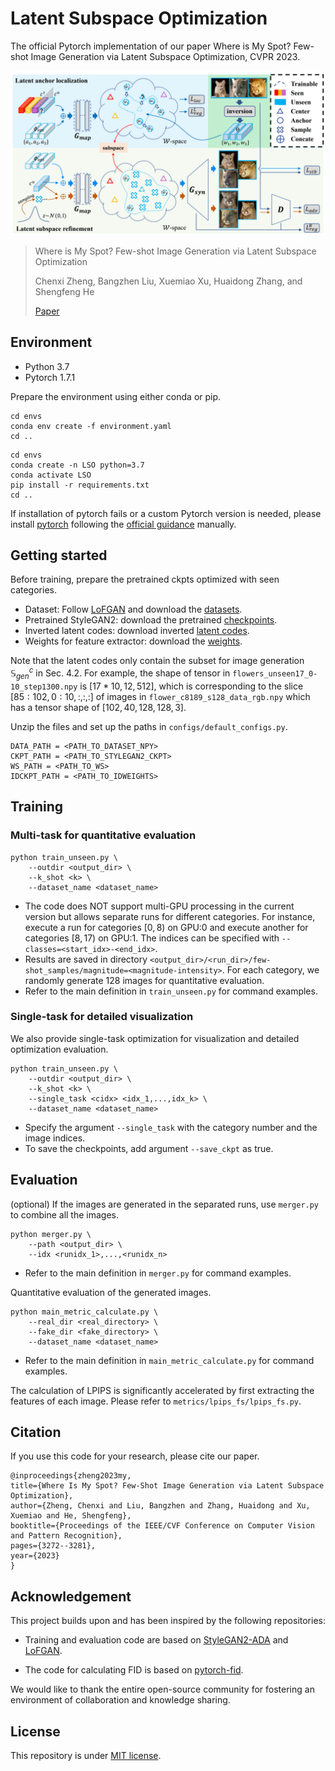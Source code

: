 # Latent Subspace Optimization

The official Pytorch implementation of our paper Where is My Spot? Few-shot Image Generation via Latent Subspace Optimization, CVPR 2023.


![framework](resources/framework.png)

> Where is My Spot? Few-shot Image Generation via Latent Subspace Optimization
> 
> Chenxi Zheng, Bangzhen Liu, Xuemiao Xu, Huaidong Zhang, and Shengfeng He
> 
> [Paper](https://openaccess.thecvf.com/content/CVPR2023/papers/Zheng_Where_Is_My_Spot_Few-Shot_Image_Generation_via_Latent_Subspace_CVPR_2023_paper.pdf)




## Environment
- Python 3.7
- Pytorch 1.7.1

Prepare the environment using either conda or pip.
```
cd envs
conda env create -f environment.yaml
cd ..
```
```
cd envs
conda create -n LSO python=3.7
conda activate LSO
pip install -r requirements.txt
cd ..
```
If installation of pytorch fails or a custom Pytorch version is needed, please install [pytorch](https://pytorch.org/get-started/previous-versions/) following the [official guidance](https://pytorch.org/get-started/previous-versions/) manually.

## Getting started
Before training, prepare the pretrained ckpts optimized with seen categories.
* Dataset: Follow [LoFGAN](https://github.com/edward3862/LoFGAN-pytorch) and download the [datasets](https://portland-my.sharepoint.com/:f:/g/personal/zhenggu4-c_my_cityu_edu_hk/ErQRAfnkT1xJqaTZwB7ZVWoBrAu86flhwQeuBoHMS-bfVA?e=gaaeAZ).
* Pretrained StyleGAN2: download the pretrained [checkpoints](https://drive.google.com/drive/folders/1SG4lFCGX6YPY32h5Da_5OpYmgX4St-IU?usp=sharing).
* Inverted latent codes: download inverted [latent codes](https://drive.google.com/drive/folders/1SG4lFCGX6YPY32h5Da_5OpYmgX4St-IU?usp=sharing).
* Weights for feature extractor: download the [weights](https://drive.google.com/drive/folders/1SG4lFCGX6YPY32h5Da_5OpYmgX4St-IU?usp=sharing).

Note that the latent codes only contain the subset for image generation $\mathbb{S}_{gen}^{c}$ in Sec. 4.2. For example, the shape of tensor in `flowers_unseen17_0-10_step1300.npy` is $[17*10, 12, 512]$, which is corresponding to the slice $[85:102, 0:10, :, :, :]$ of images in `flower_c8189_s128_data_rgb.npy` which has a tensor shape of $[102, 40, 128, 128, 3]$.

Unzip the files and set up the paths in `configs/default_configs.py`.

```
DATA_PATH = <PATH_TO_DATASET_NPY>
CKPT_PATH = <PATH_TO_STYLEGAN2_CKPT>
WS_PATH = <PATH_TO_WS>
IDCKPT_PATH = <PATH_TO_IDWEIGHTS>
```

## Training
### Multi-task for quantitative evaluation
```shell
python train_unseen.py \
    --outdir <output_dir> \
    --k_shot <k> \
    --dataset_name <dataset_name>
```
* The code does NOT support multi-GPU processing in the current version but allows separate runs for different categories. For instance, execute a run for categories $[0, 8)$ on GPU:0 and execute another for categories $[8, 17)$ on GPU:1. The indices can be specified with `--classes=<start_idx>-<end_idx>`.
* Results are saved in directory `<output_dir>/<run_dir>/few-shot_samples/magnitude=<magnitude-intensity>`. For each category, we randomly generate 128 images for quantitative evaluation.
* Refer to the main definition in `train_unseen.py` for command examples.

### Single-task for detailed visualization
We also provide single-task optimization for visualization and detailed optimization evaluation.
```shell
python train_unseen.py \
    --outdir <output_dir> \
    --k_shot <k> \
    --single_task <cidx> <idx_1,...,idx_k> \
    --dataset_name <dataset_name>
```

* Specify the argument `--single_task` with the category number and the image indices.
* To save the checkpoints, add argument `--save_ckpt` as true.

<!-- 
* You may also customize the parameters in `configs`.
* It takes about 30 hours to train the network on a V100 GPU. -->


## Evaluation
(optional) If the images are generated in the separated runs, use `merger.py` to combine all the images.
```shell
python merger.py \
    --path <output_dir> \
    --idx <runidx_1>,...,<runidx_n>
```
* Refer to the main definition in `merger.py` for command examples.

Quantitative evaluation of the generated images.
```shell
python main_metric_calculate.py \
    --real_dir <real_directory> \
    --fake_dir <fake_directory> \
    --dataset_name <dataset_name>
```
* Refer to the main definition in `main_metric_calculate.py` for command examples.

The calculation of LPIPS is significantly accelerated by first extracting the features of each image. Please refer to `metrics/lpips_fs/lpips_fs.py`.



## Citation
If you use this code for your research, please cite our paper.

    @inproceedings{zheng2023my,
    title={Where Is My Spot? Few-Shot Image Generation via Latent Subspace Optimization},
    author={Zheng, Chenxi and Liu, Bangzhen and Zhang, Huaidong and Xu, Xuemiao and He, Shengfeng},
    booktitle={Proceedings of the IEEE/CVF Conference on Computer Vision and Pattern Recognition},
    pages={3272--3281},
    year={2023}
    }

## Acknowledgement
This project builds upon and has been inspired by the following repositories:

* Training and evaluation code are based on [StyleGAN2-ADA](https://github.com/NVlabs/stylegan2-ada-pytorch) and [LoFGAN](https://github.com/edward3862/LoFGAN-pytorch).

* The code for calculating FID is based on [pytorch-fid](https://github.com/mseitzer/pytorch-fid).

We would like to thank the entire open-source community for fostering an environment of collaboration and knowledge sharing.
## License
This repository is under [MIT license](https://github.com/chansey0529/LSO/blob/main/LICENSES/LICENSE.txt).
